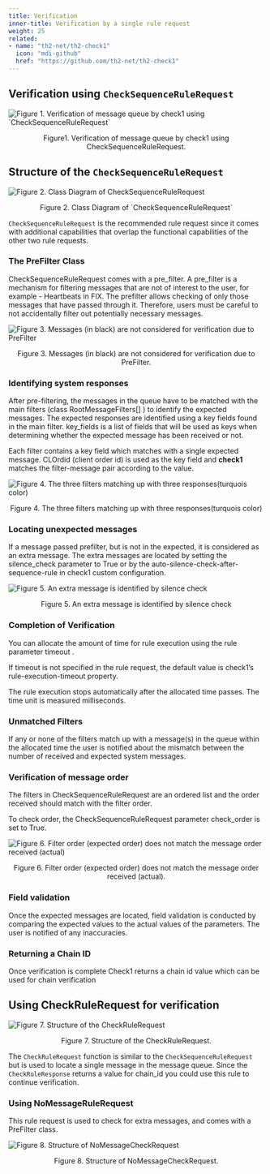```yaml
---
title: Verification
inner-title: Verification by a single rule request
weight: 25
related:
- name: "th2-net/th2-check1"
  icon: "mdi-github"
  href: "https://github.com/th2-net/th2-check1"
---
```


##  Verification using `CheckSequenceRuleRequest`

![](/img/boxes/exactpro/check1/verification_flowchart.png "Figure 1. Verification of message queue by check1 using `CheckSequenceRuleRequest` ")
<center> 
<figcaption class="mb-2">
Figure1. Verification of message queue by check1 using CheckSequenceRuleRequest.
</figcaption>
</center>


## Structure of the `CheckSequenceRuleRequest`

![](/img/boxes/exactpro/check1/checksequence_class.png "Figure 2. Class Diagram of CheckSequenceRuleRequest ")
<center> 
<figcaption class="mb-2">
Figure 2. Class Diagram of `CheckSequenceRuleRequest`
</figcaption>
</center>

`CheckSequenceRuleRequest` is the recommended rule request since it comes with additional capabilities that overlap the functional capabilities of the other two rule requests.

### The PreFilter Class
CheckSequenceRuleRequest comes with a pre_filter. A pre_filter is a mechanism for filtering messages that are not of interest to the user, for example - Heartbeats in FIX. The prefilter allows checking of only those messages that have passed through it. Therefore, users must be careful to not accidentally filter out potentially necessary messages.

![](/img/boxes/exactpro/check1/prefilter.png "Figure 3. Messages (in black) are not considered for verification due to PreFilter ")
<center> 
<figcaption class="mb-2">
Figure 3. Messages (in black) are not considered for verification due to PreFilter. 
</figcaption>
</center>

### Identifying system responses
After pre-filtering, the messages in the queue have to be matched with the main filters (class RootMessageFilters[] ) to identify the expected messages. The expected responses are identified using a key fields found in the main filter. key_fields is a list of fields that will be used as keys when determining whether the expected message has been received or not.

Each filter contains a key field which matches with a single expected message. CLOrdid (client order id) is used as the key field and **check1** matches the filter-message pair according to the value.

![](/img/boxes/exactpro/check1/mainfilter.png "Figure 4. The three filters matching up with three responses(turquois color) ")
<center> 
<figcaption class="mb-2">
Figure 4. The three filters matching up with three responses(turquois color)
</figcaption>
</center>

### Locating unexpected messages
If a message passed prefilter, but is not in the expected, it is considered as an extra message. The extra messages are located by setting the silence_check parameter to True or by the auto-silence-check-after-sequence-rule in check1 custom configuration.

![](/img/boxes/exactpro/check1/silencecheck.png "Figure 5. An extra message is identified by silence check ")
<center> 
<figcaption class="mb-2">
Figure 5. An extra message is identified by silence check
</figcaption>
</center>

### Completion of Verification
You can allocate the amount of time for rule execution using the rule parameter timeout .

If timeout is not specified in the rule request, the default value is check1’s rule-execution-timeout property.

The rule execution stops automatically after the allocated time passes. The time unit is measured milliseconds.

### Unmatched Filters
If any or none of the filters match up with a message(s) in the queue  within the allocated time the user is notified about the mismatch between the number of received and expected system messages.

### Verification of message order
The filters in CheckSequenceRuleRequest are an ordered list and the order received should match with the filter order.

To check order, the CheckSequenceRuleRequest parameter check_order is set to True.

![](/img/boxes/exactpro/check1/checkorder.png "Figure 6. Filter order (expected order) does not match the message order received (actual) ")
<center> 
<figcaption class="mb-2">
Figure 6. Filter order (expected order) does not match the message order received (actual).
</figcaption>
</center>

### Field validation
Once the expected messages are located, field validation is conducted by comparing the expected values to the actual values of the parameters. The user is notified of any inaccuracies.

### Returning a Chain ID
Once verification is complete Check1 returns a chain id value which can be used for chain verification

## Using CheckRuleRequest for  verification

![](/img/boxes/exactpro/check1/checkrule_class.png "Figure 7. Structure of the CheckRuleRequest ")
<center> 
<figcaption class="mb-2">
Figure 7. Structure of the CheckRuleRequest.
</figcaption>
</center>

The `CheckRuleRequest` function is similar to the `CheckSequenceRuleRequest` but is used to locate a single message in the message queue. Since the `CheckRuleResponse` returns a value for chain_id you could use this rule to continue verification. 

### Using NoMessageRuleRequest
This rule request is used to check for extra messages, and comes with a PreFilter class. 

![](/img/boxes/exactpro/check1/Nomessage_class.png "Figure 8. Structure of NoMessageCheckRequest ")
<center> 
<figcaption class="mb-2">
Figure 8. Structure of NoMessageCheckRequest.
</figcaption>
</center>

